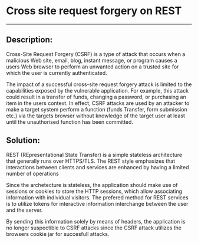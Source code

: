 # Cross site request forgery on REST
-------

## Description:

Cross-Site Request Forgery (CSRF) is a type of attack that occurs when a malicious Web site,
email, blog, instant message, or program causes a users Web browser to perform an unwanted
action on a trusted site for which the user is currently authenticated.

The impact of a successful cross-site request forgery attack is limited to the
capabilities exposed by the vulnerable application. For example, this attack could result
in a transfer of funds, changing a password, or purchasing an item in the users context.
In effect, CSRF attacks are used by an attacker to make a target system perform a
function (funds Transfer, form submission etc.) via the targets browser without
knowledge of the target user at least until the unauthorised function has been committed.


## Solution:

REST (REpresentational State Transfer) is a simple stateless architecture that generally runs
over HTTPS/TLS. The REST style emphasizes that interactions between clients and services are
enhanced by having a limited number of operations

Since the archetecture is stateless, the application should make use of sessions or cookies to
store the HTTP sessions, which allow associating information with individual visitors. The prefered method for REST
services is to utilize tokens for interactive information interchange between the user and the server. 

By sending this information solely by means of headers, the application is no longer suspectible to CSRF attacks
since the CSRF attack utilizes the browsers cookie jar for succesfull attacks.
